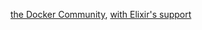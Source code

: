 [the Docker Community](%%GITHUB-REPO%%), [with Elixir's support](https://github.com/docker-library/official-images/pull/1398#issuecomment-180484549)
